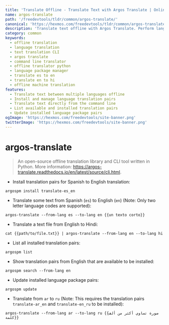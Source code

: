 ```yaml
---
title: 'Translate Offline - Translate Text with Argos Translate | Online Free DevTools by Hexmos'
name: argos-translate
path: '/freedevtools/tldr/common/argos-translate/'
canonical: 'https://hexmos.com/freedevtools/tldr/common/argos-translate/'
description: 'Translate text offline with Argos Translate. Perform language translation between multiple languages without an internet connection. Free online tool, no registration required.'
category: common
keywords:
  - offline translation
  - language translation
  - text translation CLI
  - argos translate
  - command line translator
  - offline translator python
  - language package manager
  - translate es to en
  - translate en to hi
  - offline machine translation
features:
  - Translate text between multiple languages offline
  - Install and manage language translation pairs
  - Translate text directly from the command line
  - List available and installed translation pairs
  - Update installed language package pairs
ogImage: 'https://hexmos.com/freedevtools/site-banner.png'
twitterImage: 'https://hexmos.com/freedevtools/site-banner.png'
---
```


# argos-translate

> An open-source offline translation library and CLI tool written in Python.
> More information: <https://argos-translate.readthedocs.io/en/latest/source/cli.html>.

- Install translation pairs for Spanish to English translation:

`argospm install translate-es_en`

- Translate some text from Spanish (`es`) to English (`en`) (Note: Only two letter language codes are supported):

`argos-translate --from-lang es --to-lang en {{un texto corto}}`

- Translate a text file from English to Hindi:

`cat {{path/to/file.txt}} | argos-translate --from-lang en --to-lang hi`

- List all installed translation pairs:

`argospm list`

- Show translation pairs from English that are available to be installed:

`argospm search --from-lang en`

- Update installed language package pairs:

`argospm update`

- Translate from `ar` to `ru` (Note: This requires the translation pairs `translate-ar_en` and `translate-en_ru` to be installed):

`argos-translate --from-lang ar --to-lang ru {{صورة تساوي أكثر من ألف كلمة}}`
